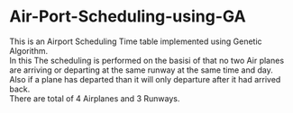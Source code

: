 # Air-Port-Scheduling-using-GA
This is an Airport Scheduling Time table implemented using Genetic Algorithm.
<br>
In this The scheduling is performed on the basisi of that no two Air planes are arriving or departing at the same runway at the same time and day.
<br>
Also if a plane has departed than it will only departure after it had arrived back.
<br>
There are total of 4 Airplanes and 3 Runways.
